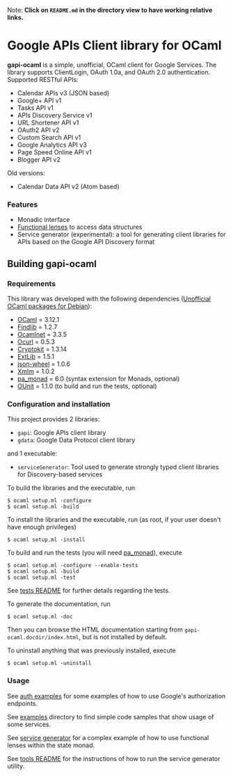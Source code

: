 Note: **Click on `README.md` in the directory view to have working relative
links.**

Google APIs Client library for OCaml
====================================

**gapi-ocaml** is a simple, unofficial, OCaml client for Google Services. The
library supports ClientLogin, OAuth 1.0a, and OAuth 2.0 authentication.
Supported RESTful APIs:

* Calendar APIs v3 (JSON based)
* Google+ API v1
* Tasks API v1
* APIs Discovery Service v1
* URL Shortener API v1
* OAuth2 API v2
* Custom Search API v1
* Google Analytics API v3
* Page Speed Online API v1
* Blogger API v2

Old versions:

* Calendar Data API v2 (Atom based)

### Features

* Monadic interface
* [Functional lenses](src/gapi/gapiLens.mli) to access data structures
* Service generator (experimental): a tool for generating client libraries for
  APIs based on the Google API Discovery format

Building gapi-ocaml
------------------

### Requirements

This library was developed with the following dependencies ([Unofficial OCaml
packages for Debian](http://ocaml.debian.net/debian/ocaml-3.12.1/)):

* [OCaml][] = 3.12.1
* [Findlib][] = 1.2.7
* [Ocamlnet][] = 3.3.5
* [Ocurl][] = 0.5.3
* [Cryptokit][] = 1.3.14
* [ExtLib][] = 1.5.1
* [json-wheel][] = 1.0.6
* [Xmlm][] = 1.0.2
* [pa_monad][] = 6.0 (syntax extension for Monads, optional)
* [OUnit][] = 1.1.0 (to build and run the tests, optional)

[OCaml]: http://caml.inria.fr/ocaml/release.en.html
[Findlib]: http://projects.camlcity.org/projects/findlib.html/
[Ocamlnet]: http://projects.camlcity.org/projects/ocamlnet.html
[Ocurl]: http://sourceforge.net/projects/ocurl/
[Cryptokit]: http://forge.ocamlcore.org/projects/cryptokit/
[ExtLib]: http://code.google.com/p/ocaml-extlib/
[json-wheel]: http://martin.jambon.free.fr/json-wheel.html
[Xmlm]: http://erratique.ch/software/xmlm/doc/Xmlm
[pa_monad]: http://www.cas.mcmaster.ca/~carette/pa_monad/
[OUnit]: http://ounit.forge.ocamlcore.org/

### Configuration and installation

This project provides 2 libraries:

* `gapi`: Google APIs client library
* `gdata`: Google Data Protocol client library

and 1 executable:

* `serviceGenerator`: Tool used to generate strongly typed client libraries for
  Discovery-based services

To build the libraries and the executable, run

    $ ocaml setup.ml -configure
    $ ocaml setup.ml -build

To install the libraries and the executable, run (as root, if your user
doesn't have enough privileges)

    $ ocaml setup.ml -install

To build and run the tests (you will need
[pa_monad](http://www.cas.mcmaster.ca/~carette/pa_monad/)), execute

    $ ocaml setup.ml -configure --enable-tests
    $ ocaml setup.ml -build
    $ ocaml setup.ml -test

See [tests README](src/test/README.md) for further details regarding the tests.

To generate the documentation, run

    $ ocaml setup.ml -doc

Then you can browse the HTML documentation starting from
`gapi-ocaml.docdir/index.html`, but is not installed by default.

To uninstall anything that was previously installed, execute

    $ ocaml setup.ml -uninstall

### Usage

See [auth examples](examples/auth) for some examples of how to use
Google's authorization endpoints.

See [examples](examples) directory to find simple code samples that show usage
of some services.

See [service generator](tools/serviceGenerator.ml) for a complex example of
how to use functional lenses within the state monad.

See [tools README](tools/README.md) for the instructions of how to run the
service generator utility.

